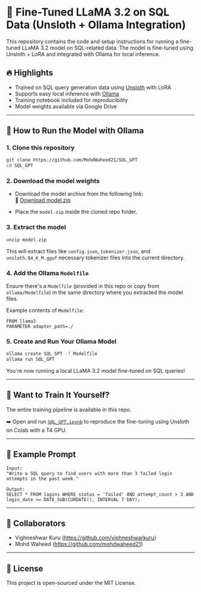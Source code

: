 
# 🦙 Fine-Tuned LLaMA 3.2 on SQL Data (Unsloth + Ollama Integration)

This repository contains the code and setup instructions for running a fine-tuned LLaMA 3.2 model on SQL-related data. The model is fine-tuned using Unsloth + LoRA and integrated with Ollama for local inference.

## 🔥 Highlights

- Trained on SQL query generation data using [Unsloth](https://github.com/unslothai/unsloth) with LoRA
- Supports easy local inference with [Ollama](https://ollama.com)
- Training notebook included for reproducibility
- Model weights available via Google Drive

---

## 🚀 How to Run the Model with Ollama

### 1. Clone this repository

```bash
git clone https://github.com/MohdWaheed21/SQL_GPT
cd SQL_GPT
```

### 2. Download the model weights

- Download the model archive from the following link:  
  🔗 [Download model.zip](https://drive.google.com/file/d/1t_-ikw1VrYRvo0driv0eZmrL777QGsPU/view)

- Place the `model.zip` inside the cloned repo folder.

### 3. Extract the model

```bash
unzip model.zip
```

This will extract files like `config.json`, `tokenizer.json`, and `unsloth.Q4_K_M.gguf` necessary tokenizer files into the current directory.

### 4. Add the Ollama `Modelfile`

Ensure there's a `Modelfile` (provided in this repo or copy from `ollama/Modelfile`) in the same directory where you extracted the model files.

Example contents of `Modelfile`:
```
FROM llama3
PARAMETER adapter_path=./
```

### 5. Create and Run Your Ollama Model

```bash
ollama create SQL_GPT -f Modelfile
ollama run SQL_GPT
```

You're now running a local LLaMA 3.2 model fine-tuned on SQL queries!

---

## 📓 Want to Train It Yourself?

The entire training pipeline is available in this repo.

➡️ Open and run [`SQL_GPT.ipynb`](SQL_GPT.ipynb) to reproduce the fine-tuning using Unsloth on Colab with a T4 GPU.

---

## 🧠 Example Prompt

```
Input:
"Write a SQL query to find users with more than 3 failed login attempts in the past week."

Output:
SELECT * FROM logins WHERE status = 'failed' AND attempt_count > 3 AND login_date >= DATE_SUB(CURDATE(), INTERVAL 7 DAY);
```

---

## 👥 Collaborators

- Vighneshwar Kuru (https://github.com/vighneshwarkuru)  
- Mohd Waheed (https://github.com/mohdwaheed21)

---

## 📄 License

This project is open-sourced under the MIT License.
